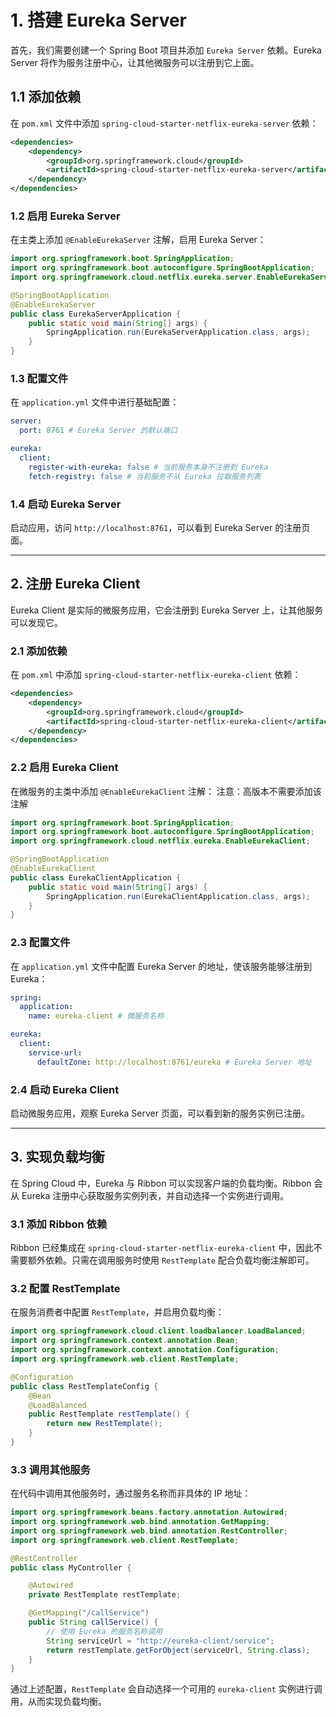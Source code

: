 # 1. 搭建 Eureka Server

首先，我们需要创建一个 Spring Boot 项目并添加 `Eureka Server` 依赖。Eureka Server 将作为服务注册中心，让其他微服务可以注册到它上面。

## 1.1 添加依赖
在 `pom.xml` 文件中添加 `spring-cloud-starter-netflix-eureka-server` 依赖：

```xml
<dependencies>
    <dependency>
        <groupId>org.springframework.cloud</groupId>
        <artifactId>spring-cloud-starter-netflix-eureka-server</artifactId>
    </dependency>
</dependencies>
```

### 1.2 启用 Eureka Server
在主类上添加 `@EnableEurekaServer` 注解，启用 Eureka Server：

```java
import org.springframework.boot.SpringApplication;
import org.springframework.boot.autoconfigure.SpringBootApplication;
import org.springframework.cloud.netflix.eureka.server.EnableEurekaServer;

@SpringBootApplication
@EnableEurekaServer
public class EurekaServerApplication {
    public static void main(String[] args) {
        SpringApplication.run(EurekaServerApplication.class, args);
    }
}
```

### 1.3 配置文件
在 `application.yml` 文件中进行基础配置：

```yaml
server:
  port: 8761 # Eureka Server 的默认端口

eureka:
  client:
    register-with-eureka: false # 当前服务本身不注册到 Eureka
    fetch-registry: false # 当前服务不从 Eureka 拉取服务列表
```

### 1.4 启动 Eureka Server
启动应用，访问 `http://localhost:8761`，可以看到 Eureka Server 的注册页面。

---

## 2. 注册 Eureka Client

Eureka Client 是实际的微服务应用，它会注册到 Eureka Server 上，让其他服务可以发现它。  

### 2.1 添加依赖
在 `pom.xml` 中添加 `spring-cloud-starter-netflix-eureka-client` 依赖：

```xml
<dependencies>
    <dependency>
        <groupId>org.springframework.cloud</groupId>
        <artifactId>spring-cloud-starter-netflix-eureka-client</artifactId>
    </dependency>
</dependencies>
```

### 2.2 启用 Eureka Client
在微服务的主类中添加 `@EnableEurekaClient` 注解：
注意：高版本不需要添加该注解


```java
import org.springframework.boot.SpringApplication;
import org.springframework.boot.autoconfigure.SpringBootApplication;
import org.springframework.cloud.netflix.eureka.EnableEurekaClient;

@SpringBootApplication
@EnableEurekaClient
public class EurekaClientApplication {
    public static void main(String[] args) {
        SpringApplication.run(EurekaClientApplication.class, args);
    }
}
```

### 2.3 配置文件
在 `application.yml` 文件中配置 Eureka Server 的地址，使该服务能够注册到 Eureka：

```yaml
spring:
  application:
    name: eureka-client # 微服务名称

eureka:
  client:
    service-url:
      defaultZone: http://localhost:8761/eureka # Eureka Server 地址
```

### 2.4 启动 Eureka Client
启动微服务应用，观察 Eureka Server 页面，可以看到新的服务实例已注册。

---

## 3. 实现负载均衡

在 Spring Cloud 中，Eureka 与 Ribbon 可以实现客户端的负载均衡。Ribbon 会从 Eureka 注册中心获取服务实例列表，并自动选择一个实例进行调用。

### 3.1 添加 Ribbon 依赖
Ribbon 已经集成在 `spring-cloud-starter-netflix-eureka-client` 中，因此不需要额外依赖。只需在调用服务时使用 `RestTemplate` 配合负载均衡注解即可。

### 3.2 配置 RestTemplate
在服务消费者中配置 `RestTemplate`，并启用负载均衡：

```java
import org.springframework.cloud.client.loadbalancer.LoadBalanced;
import org.springframework.context.annotation.Bean;
import org.springframework.context.annotation.Configuration;
import org.springframework.web.client.RestTemplate;

@Configuration
public class RestTemplateConfig {
    @Bean
    @LoadBalanced
    public RestTemplate restTemplate() {
        return new RestTemplate();
    }
}
```

### 3.3 调用其他服务
在代码中调用其他服务时，通过服务名称而非具体的 IP 地址：

```java
import org.springframework.beans.factory.annotation.Autowired;
import org.springframework.web.bind.annotation.GetMapping;
import org.springframework.web.bind.annotation.RestController;
import org.springframework.web.client.RestTemplate;

@RestController
public class MyController {

    @Autowired
    private RestTemplate restTemplate;

    @GetMapping("/callService")
    public String callService() {
        // 使用 Eureka 的服务名称调用
        String serviceUrl = "http://eureka-client/service";
        return restTemplate.getForObject(serviceUrl, String.class);
    }
}
```

通过上述配置，`RestTemplate` 会自动选择一个可用的 `eureka-client` 实例进行调用，从而实现负载均衡。
